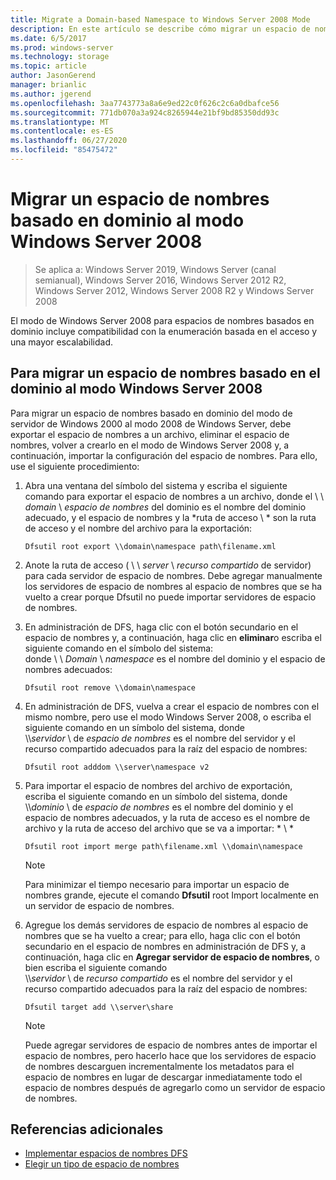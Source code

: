 ```yaml
---
title: Migrate a Domain-based Namespace to Windows Server 2008 Mode
description: En este artículo se describe cómo migrar un espacio de nombres basado en dominio al modo Windows Server 2008
ms.date: 6/5/2017
ms.prod: windows-server
ms.technology: storage
ms.topic: article
author: JasonGerend
manager: brianlic
ms.author: jgerend
ms.openlocfilehash: 3aa7743773a8a6e9ed22c0f626c2c6a0dbafce56
ms.sourcegitcommit: 771db070a3a924c8265944e21bf9bd85350dd93c
ms.translationtype: MT
ms.contentlocale: es-ES
ms.lasthandoff: 06/27/2020
ms.locfileid: "85475472"
---
```

# <a name="migrate-a-domain-based-namespace-to-windows-server-2008-mode"></a>Migrar un espacio de nombres basado en dominio al modo Windows Server 2008

> Se aplica a: Windows Server 2019, Windows Server (canal semianual), Windows Server 2016, Windows Server 2012 R2, Windows Server 2012, Windows Server 2008 R2 y Windows Server 2008

El modo de Windows Server 2008 para espacios de nombres basados en dominio incluye compatibilidad con la enumeración basada en el acceso y una mayor escalabilidad.

## <a name="to-migrate-a-domain-based-namespace-to-windows-server-2008-mode"></a>Para migrar un espacio de nombres basado en el dominio al modo Windows Server 2008

Para migrar un espacio de nombres basado en dominio del modo de servidor de Windows 2000 al modo 2008 de Windows Server, debe exportar el espacio de nombres a un archivo, eliminar el espacio de nombres, volver a crearlo en el modo de Windows Server 2008 y, a continuación, importar la configuración del espacio de nombres. Para ello, use el siguiente procedimiento:

1.  Abra una ventana del símbolo del sistema y escriba el siguiente comando para exportar el espacio de nombres a un archivo, donde el \\ \\ *domain* \\ *espacio de nombres* del dominio es el nombre del dominio adecuado, y el espacio de nombres y la *ruta de acceso \\ * son la ruta de acceso y el nombre del archivo para la exportación:
     ```
     Dfsutil root export \\domain\namespace path\filename.xml
     ```
2.  Anote la ruta de acceso ( \\ \\ *server* \\ *recurso compartido* de servidor) para cada servidor de espacio de nombres. Debe agregar manualmente los servidores de espacio de nombres al espacio de nombres que se ha vuelto a crear porque Dfsutil no puede importar servidores de espacio de nombres.
3.  En administración de DFS, haga clic con el botón secundario en el espacio de nombres y, a continuación, haga clic en **eliminar**o escriba el siguiente comando en el símbolo del sistema: <br /> donde \\ \\ *Domain* \\ *namespace* es el nombre del dominio y el espacio de nombres adecuados:
     ```
     Dfsutil root remove \\domain\namespace
     ```
4.  En administración de DFS, vuelva a crear el espacio de nombres con el mismo nombre, pero use el modo Windows Server 2008, o escriba el siguiente comando en un símbolo del sistema, donde <br /> \\\\*servidor* \\ de *espacio de nombres* es el nombre del servidor y el recurso compartido adecuados para la raíz del espacio de nombres:
     ```
     Dfsutil root adddom \\server\namespace v2
     ```
5.  Para importar el espacio de nombres del archivo de exportación, escriba el siguiente comando en un símbolo del sistema, donde <br /> \\\\*dominio* \\ de *espacio de nombres* es el nombre del dominio y el espacio de nombres adecuados, y la ruta de acceso es el nombre de archivo y la ruta de acceso del archivo que se va a importar: * \\ *
     ```
     Dfsutil root import merge path\filename.xml \\domain\namespace
     ```

    > [!NOTE]
    > Para minimizar el tiempo necesario para importar un espacio de nombres grande, ejecute el comando **Dfsutil** root Import localmente en un servidor de espacio de nombres.
6.  Agregue los demás servidores de espacio de nombres al espacio de nombres que se ha vuelto a crear; para ello, haga clic con el botón secundario en el espacio de nombres en administración de DFS y, a continuación, haga clic en **Agregar servidor de espacio de nombres**, o bien escriba el siguiente comando <br /> \\\\*servidor* \\ de *recurso compartido* es el nombre del servidor y el recurso compartido adecuados para la raíz del espacio de nombres:
     ```
     Dfsutil target add \\server\share
     ```

    > [!NOTE]
    > Puede agregar servidores de espacio de nombres antes de importar el espacio de nombres, pero hacerlo hace que los servidores de espacio de nombres descarguen incrementalmente los metadatos para el espacio de nombres en lugar de descargar inmediatamente todo el espacio de nombres después de agregarlo como un servidor de espacio de nombres.

## <a name="additional-references"></a>Referencias adicionales
-   [Implementar espacios de nombres DFS](deploying-dfs-namespaces.md)
-   [Elegir un tipo de espacio de nombres](choose-a-namespace-type.md)